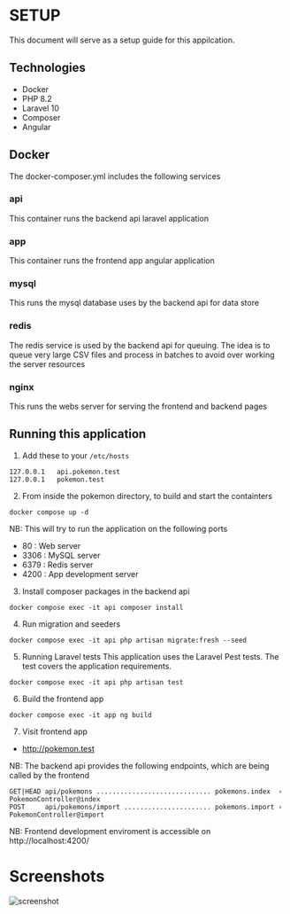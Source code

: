 # SETUP

This document will serve as a setup guide for this appilcation.

## Technologies
- Docker
- PHP 8.2
- Laravel 10
- Composer
- Angular 

## Docker
The docker-composer.yml includes the following services

### api 
This container runs the backend api laravel application

### app
This container runs the frontend app angular application 

### mysql
This runs the mysql database uses by the backend api for data store

### redis
The redis service is used by the backend api for queuing. The idea is to queue very large 
CSV files and process in batches to avoid over working the server resources

### nginx
This runs the webs server for serving the frontend and backend pages

## Running this application
1. Add these to your `/etc/hosts`
```
127.0.0.1   api.pokemon.test
127.0.0.1   pokemon.test
```

2. From inside the pokemon directory, to build and start the containters
```
docker compose up -d
```

NB: This will try to run the application on the following ports
- 80    : Web server
- 3306  : MySQL server
- 6379  : Redis server
- 4200  : App development server

3. Install composer packages in the backend api
```
docker compose exec -it api composer install
```

4. Run migration and seeders
```
docker compose exec -it api php artisan migrate:fresh --seed
```

5. Running Laravel tests
This application uses the Laravel Pest tests. The test covers the application requirements.
```
docker compose exec -it api php artisan test
```

6. Build the frontend app
```
docker compose exec -it app ng build
```

7. Visit frontend app

- http://pokemon.test

NB: The backend api provides the following endpoints, which  are being called by the frontend

```
GET|HEAD api/pokemons ............................. pokemons.index  › PokemonController@index 
POST     api/pokemons/import ...................... pokemons.import › PokemonController@import 
```
NB: Frontend development enviroment is accessible on http://localhost:4200/

# Screenshots
![screenshot](https://user-images.githubusercontent.com/2041419/224701664-0060e8be-cc43-4784-b15b-04121d44e3e3.jpeg)
